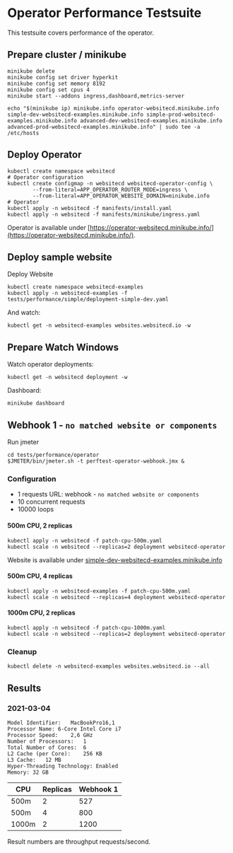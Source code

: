 # Operator Performance Testsuite

This testsuite covers performance of the operator.

## Prepare cluster / minikube

```shell
minikube delete
minikube config set driver hyperkit
minikube config set memory 8192
minikube config set cpus 4
minikube start --addons ingress,dashboard,metrics-server

echo "$(minikube ip) minikube.info operator-websitecd.minikube.info simple-dev-websitecd-examples.minikube.info simple-prod-websitecd-examples.minikube.info advanced-dev-websitecd-examples.minikube.info advanced-prod-websitecd-examples.minikube.info" | sudo tee -a /etc/hosts
```

## Deploy Operator

```shell
kubectl create namespace websitecd
# Operator configuration
kubectl create configmap -n websitecd websitecd-operator-config \
        --from-literal=APP_OPERATOR_ROUTER_MODE=ingress \
        --from-literal=APP_OPERATOR_WEBSITE_DOMAIN=minikube.info
# Operator
kubectl apply -n websitecd -f manifests/install.yaml
kubectl apply -n websitecd -f manifests/minikube/ingress.yaml
```

Operator is available under [https://operator-websitecd.minikube.info/](https://operator-websitecd.minikube.info/).

## Deploy sample website

Deploy Website
```shell
kubectl create namespace websitecd-examples
kubectl apply -n websitecd-examples -f tests/performance/simple/deployment-simple-dev.yaml
```

And watch:
```shell
kubectl get -n websitecd-examples websites.websitecd.io -w
```

## Prepare Watch Windows

Watch operator deployments:
```shell
kubectl get -n websitecd deployment -w
```

Dashboard:
```shell
minikube dashboard
```

## Webhook 1 - `no matched website or components`

Run jmeter
```shell
cd tests/performance/operator
$JMETER/bin/jmeter.sh -t perftest-operator-webhook.jmx &
```

### Configuration
* 1 requests URL: webhook - `no matched website or components`
* 10 concurrent requests
* 10000 loops

#### 500m CPU, 2 replicas
```shell
kubectl apply -n websitecd -f patch-cpu-500m.yaml
kubectl scale -n websitecd --replicas=2 deployment websitecd-operator
```

Website is available under [simple-dev-websitecd-examples.minikube.info](http://simple-dev-websitecd-examples.minikube.info/)

#### 500m CPU, 4 replicas
```shell
kubectl apply -n websitecd-examples -f patch-cpu-500m.yaml
kubectl scale -n websitecd --replicas=4 deployment websitecd-operator
```

#### 1000m CPU, 2 replicas

```shell
kubectl apply -n websitecd -f patch-cpu-1000m.yaml
kubectl scale -n websitecd --replicas=2 deployment websitecd-operator
```

### Cleanup

```shell
kubectl delete -n websitecd-examples websites.websitecd.io --all
```

## Results

### 2021-03-04

```
Model Identifier:	MacBookPro16,1
Processor Name:	6-Core Intel Core i7
Processor Speed:	2,6 GHz
Number of Processors:	1
Total Number of Cores:	6
L2 Cache (per Core):	256 KB
L3 Cache:	12 MB
Hyper-Threading Technology:	Enabled
Memory:	32 GB
```

| CPU | Replicas | Webhook 1 |
|-----|----------|-----------|
| 500m  | 2 | 527 |
| 500m  | 4 | 800 |
| 1000m | 2 | 1200 |

Result numbers are throughput requests/second.
